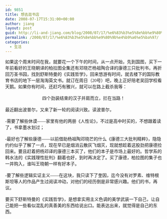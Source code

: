 ```yaml
---
id: 9851
title: 想去逛书店
date: 2008-07-17T15:31:00+00:00
author: jiang
layout: post
guid: http://li-and-jiang.com/blog/2008/07/17/%e6%83%b3%e5%8e%bb%e9%80%9b%e4%b9%a6%e5%ba%97/
permalink: /2008/07/17/%e6%83%b3%e5%8e%bb%e9%80%9b%e4%b9%a6%e5%ba%97/
categories:
  - 生活
---
```

<div>
  <font face="宋体">如果这个周末时间在我，就要花一个下午的时间，从一点开始，先到国图，买下一年前看好的王晓朝译的柏拉图全集还有邓晓芒杨祖陶合译的康德三只批判书，再折回万圣书园，找到舒斯特曼的《实践哲学》，回来悠游有时间，就去楼下的国际教育书店的地下一层淘淘英文书。就订在周日（20号）吧，晚上正好陪老吴回学校看天鹅。如果你有时间，还赶巧有雅兴，就可以在路上截杀我等：</font>
</div>

<div>
  <font face="宋体"></font> 
</div>

<div align="center">
  <font face="宋体">四个劲装结束的汉子并肩而立，拦在当路！</font>
</div>

<div align="left">
  <font face="宋体"></font> 
</div>

<div align="left">
  <font face="宋体">最近翻出波普尔，又来了新一轮的阅读兴致。读波普尔，</font>
</div>

<div align="left">
  <font face="宋体"></font> 
</div>

<div align="left">
  <font face="宋体">-需要了解些休谟——家里有他的两册《人性论》，不过是高中时买的，不想跟着读了，书拿墨水划过；</font>
</div>

<div align="left">
  <font face="宋体"></font> 
</div>

<div align="left">
  <font face="宋体">-最好也了解些康德——以前借助杨祖陶邓晓芒的什么《康德三大批判精粹》，隐隐约约似乎了解了一点，现在早已是烟消云散灰飞烟灭，现就想趁着这股劲把康德捡回来。要且赶着把杨邓译的康德三本买了，他们的本子是市场上最好的。哲学系的韩水法的《实践理性批判》翻着也好，到时再决定了。买了康德，柏拉图的集子也一并购入，谁叫王晓朝一样有好本子。</font>
</div>

<div align="left">
  <font face="宋体" size="2"></font> 
</div>

<div align="left">
  <font face="宋体">-要了解些逻辑实证主义——在这块，我只读下了奎因，迄今没有对罗素、维特根斯坦等人的作品产生过阅读冲动，对他们的经历倒是非常感兴趣。他们的书，再议。</font>
</div>

<div align="left">
  <font face="宋体"></font> 
</div>

<div align="left">
  <font face="宋体">要买下舒斯特曼的《实践哲学》，是想拿实用主义色调的美学武装一下自己，让自己能把一些看似混乱的真善美的东西给说出口。能表达出来，就觉得是自己的东西。</font>
</div>